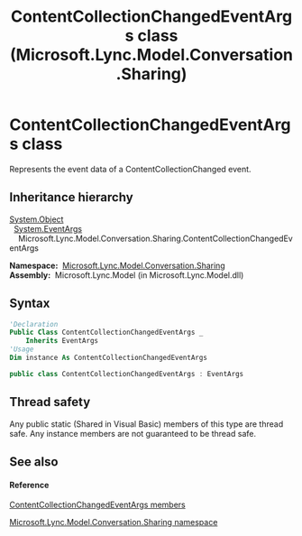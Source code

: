 ﻿---
title: ContentCollectionChangedEventArgs class (Microsoft.Lync.Model.Conversation.Sharing)
TOCTitle: ContentCollectionChangedEventArgs class
ms:assetid: T:Microsoft.Lync.Model.Conversation.Sharing.ContentCollectionChangedEventArgs_DI_3_UC_OCS14MrefLyncWPF
ms:mtpsurl: https://msdn.microsoft.com/en-us/library/microsoft.lync.model.conversation.sharing.contentcollectionchangedeventargs_di_3_uc_ocs14mreflyncwpf(v=office.15)
ms:contentKeyID: 48590581
ms.date: 07/28/2014
mtps_version: v=office.15
f1_keywords:
- Microsoft.Lync.Model.Conversation.Sharing.ContentCollectionChangedEventArgs
dev_langs:
- CSharp
- JScript
- VB
- other
---

# ContentCollectionChangedEventArgs class

Represents the event data of a ContentCollectionChanged event.

## Inheritance hierarchy

[System.Object](http://msdn2.microsoft.com/en-us/library/e5kfa45b)  
  [System.EventArgs](http://msdn2.microsoft.com/en-us/library/118wxtk3)  
    Microsoft.Lync.Model.Conversation.Sharing.ContentCollectionChangedEventArgs  

**Namespace:**  [Microsoft.Lync.Model.Conversation.Sharing](microsoft-lync-model-conversation-sharing-namespace_2.md)  
**Assembly:**  Microsoft.Lync.Model (in Microsoft.Lync.Model.dll)

## Syntax

``` vb
'Declaration
Public Class ContentCollectionChangedEventArgs _
    Inherits EventArgs
'Usage
Dim instance As ContentCollectionChangedEventArgs
```

``` csharp
public class ContentCollectionChangedEventArgs : EventArgs
```

## Thread safety

Any public static (Shared in Visual Basic) members of this type are thread safe. Any instance members are not guaranteed to be thread safe.

## See also

#### Reference

[ContentCollectionChangedEventArgs members](contentcollectionchangedeventargs-members-microsoft-lync-model-conversation-sharing_2.md)

[Microsoft.Lync.Model.Conversation.Sharing namespace](microsoft-lync-model-conversation-sharing-namespace_2.md)

